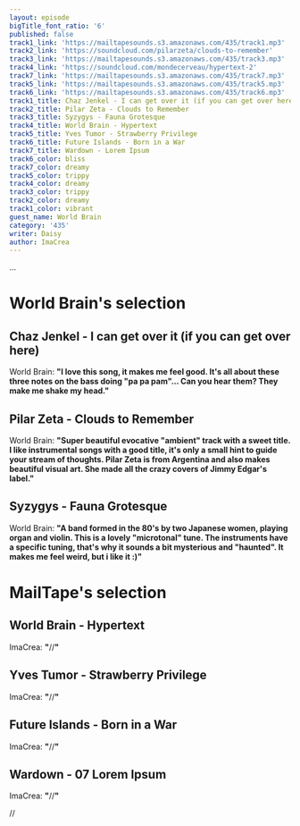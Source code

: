 ```yaml
---
layout: episode
bigTitle_font_ratio: '6'
published: false
track1_link: 'https://mailtapesounds.s3.amazonaws.com/435/track1.mp3'
track2_link: 'https://soundcloud.com/pilarzeta/clouds-to-remember'
track3_link: 'https://mailtapesounds.s3.amazonaws.com/435/track3.mp3'
track4_link: 'https://soundcloud.com/mondecerveau/hypertext-2'
track7_link: 'https://mailtapesounds.s3.amazonaws.com/435/track7.mp3'
track5_link: 'https://mailtapesounds.s3.amazonaws.com/435/track5.mp3'
track6_link: 'https://mailtapesounds.s3.amazonaws.com/435/track6.mp3'
track1_title: Chaz Jenkel - I can get over it (if you can get over here)
track2_title: Pilar Zeta - Clouds to Remember
track3_title: Syzygys - Fauna Grotesque
track4_title: World Brain - Hypertext
track5_title: Yves Tumor - Strawberry Privilege
track6_title: Future Islands - Born in a War
track7_title: Wardown - Lorem Ipsum
track6_color: bliss
track7_color: dreamy
track5_color: trippy
track4_color: dreamy
track3_color: trippy
track2_color: dreamy
track1_color: vibrant
guest_name: World Brain
category: '435'
writer: Daisy
author: ImaCrea
---
```

<p id="introduction"> ...
</p>


# World Brain's selection

## Chaz Jenkel - I can get over it (if you can get over here)

World Brain: **"**I love this song, it makes me feel good. It's all about these three notes on the bass doing "pa pa pam"... Can you hear them? They make me shake my head.**"**


## Pilar Zeta - Clouds to Remember

World Brain: **"**Super beautiful evocative "ambient" track with a sweet title. I like instrumental songs with a good title, it's only a small hint to guide your stream of thoughts. Pilar Zeta is from Argentina and also makes beautiful visual art. She made all the crazy covers of Jimmy Edgar's label.**"**


## Syzygys - Fauna Grotesque

World Brain: **"**A band formed in the 80's by two Japanese women, playing organ and violin. This is a lovely "microtonal" tune. The instruments have a specific tuning, that's why it sounds a bit mysterious and "haunted". It makes me feel weird, but i like it :)**"**

# MailTape's selection

## World Brain - Hypertext
ImaCrea: **"**//**"**

## Yves Tumor - Strawberry Privilege 
ImaCrea: **"**//**"**

## Future Islands - Born in a War
ImaCrea: **"**//**"**

## Wardown - 07 Lorem Ipsum 
ImaCrea: **"**//**"**


<p id="outroduction">//</p>




